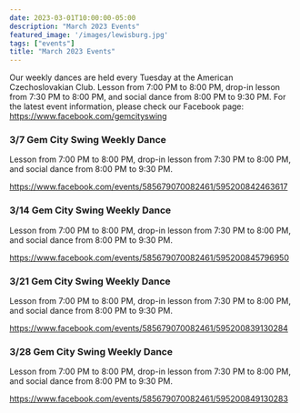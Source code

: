 ```yaml
---
date: 2023-03-01T10:00:00-05:00
description: "March 2023 Events"
featured_image: '/images/lewisburg.jpg'
tags: ["events"]
title: "March 2023 Events"
---
```


Our weekly dances are held every Tuesday at the American Czechoslovakian Club. Lesson from 7:00 PM to 8:00 PM, drop-in lesson from 7:30 PM to 8:00 PM, and social dance from 8:00 PM to 9:30 PM. For the latest event information, please check our Facebook page: https://www.facebook.com/gemcityswing

### 3/7 Gem City Swing Weekly Dance

Lesson from 7:00 PM to 8:00 PM, drop-in lesson from 7:30 PM to 8:00 PM, and social dance from 8:00 PM to 9:30 PM.

https://www.facebook.com/events/585679070082461/595200842463617

### 3/14 Gem City Swing Weekly Dance

Lesson from 7:00 PM to 8:00 PM, drop-in lesson from 7:30 PM to 8:00 PM, and social dance from 8:00 PM to 9:30 PM.

https://www.facebook.com/events/585679070082461/595200845796950

### 3/21 Gem City Swing Weekly Dance

Lesson from 7:00 PM to 8:00 PM, drop-in lesson from 7:30 PM to 8:00 PM, and social dance from 8:00 PM to 9:30 PM.

https://www.facebook.com/events/585679070082461/595200839130284

### 3/28 Gem City Swing Weekly Dance

Lesson from 7:00 PM to 8:00 PM, drop-in lesson from 7:30 PM to 8:00 PM, and social dance from 8:00 PM to 9:30 PM.

https://www.facebook.com/events/585679070082461/595200849130283
